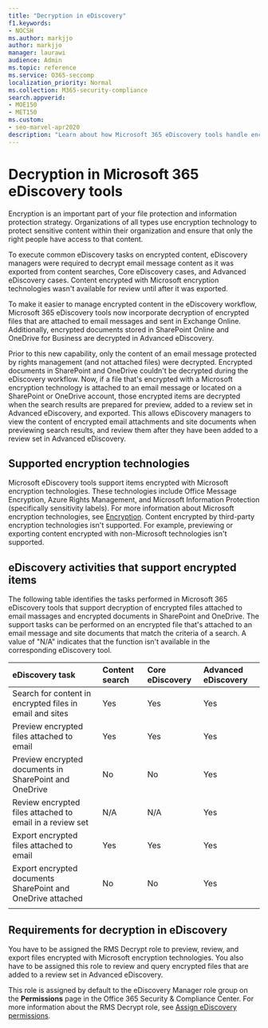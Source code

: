```yaml
---
title: "Decryption in eDiscovery"
f1.keywords:
- NOCSH
ms.author: markjjo
author: markjjo
manager: laurawi
audience: Admin
ms.topic: reference
ms.service: O365-seccomp
localization_priority: Normal
ms.collection: M365-security-compliance 
search.appverid: 
- MOE150
- MET150
ms.custom:
- seo-marvel-apr2020
description: "Learn about how Microsoft 365 eDiscovery tools handle encrypted documents attached to email messages and stored in SharePoint Online and OneDrive for Business."
---
```


# Decryption in Microsoft 365 eDiscovery tools

Encryption is an important part of your file protection and information protection strategy. Organizations of all types use encryption technology to protect sensitive content within their organization and ensure that only the right people have access to that content.

To execute common eDiscovery tasks on encrypted content, eDiscovery managers were required to decrypt email message content as it was exported from content searches, Core eDiscovery cases, and Advanced eDiscovery cases. Content encrypted with Microsoft encryption technologies wasn't available for review until after it was exported.

To make it easier to manage encrypted content in the eDiscovery workflow, Microsoft 365 eDiscovery tools now incorporate decryption of encrypted files that are attached to email messages and sent in Exchange Online. Additionally, encrypted documents stored in SharePoint Online and OneDrive for Business are decrypted in Advanced eDiscovery. 

Prior to this new capability, only the content of an email message protected by rights management (and not attached files) were decrypted. Encrypted documents in SharePoint and OneDrive couldn't be decrypted during the eDiscovery workflow. Now, if a file that's encrypted with a Microsoft encryption technology is attached to an email message or located on a SharePoint or OneDrive account, those encrypted items are decrypted when the search results are prepared for preview, added to a review set in Advanced eDiscovery, and exported. This allows eDiscovery managers to view the content of encrypted email attachments and site documents when previewing search results, and review them after they have been added to a review set in Advanced eDiscovery.

## Supported encryption technologies

Microsoft eDiscovery tools support items encrypted with Microsoft encryption technologies. These technologies include Office Message Encryption, Azure Rights Management, and Microsoft Information Protection (specifically sensitivity labels). For more information about Microsoft encryption technologies, see [Encryption](encryption.md). Content encrypted by third-party encryption technologies isn't supported. For example, previewing or exporting content encrypted with non-Microsoft technologies isn't supported.

## eDiscovery activities that support encrypted items

The following table identifies the tasks performed in Microsoft 365 eDiscovery tools that support decryption of encrypted files attached to email massages and encrypted documents in SharePoint and OneDrive. The support tasks can be performed on an encrypted file that's attached to an email message and site documents that match the criteria of a search. A value of "N/A" indicates that the function isn't available in the corresponding eDiscovery tool.

|eDiscovery task  |Content search  |Core eDiscovery  |Advanced eDiscovery  |
|:---------|:---------|:---------|:---------|
|Search for content in encrypted files in email and sites     |Yes      |Yes      |Yes      |
|Preview encrypted files attached to email     |Yes      |Yes     |Yes       |
|Preview encrypted documents in SharePoint and OneDrive|No      |No    |Yes       |
|Review encrypted files attached to email in a review set    |N/A      |N/A        | Yes        |
|Export encrypted files attached to email    |Yes       |Yes  |Yes    |
|Export encrypted documents SharePoint and OneDrive attached    |No       |No  |Yes    |
|||||

## Requirements for decryption in eDiscovery

You have to be assigned the RMS Decrypt role to preview, review, and export files encrypted with Microsoft encryption technologies. You also have to be assigned this role to review and query encrypted files that are added to a review set in Advanced eDiscovery.

This role is assigned by default to the eDiscovery Manager role group on the **Permissions** page in the Office 365 Security & Compliance Center. For more information about the RMS Decrypt role, see [Assign eDiscovery permissions](assign-ediscovery-permissions.md#rms-decrypt).
